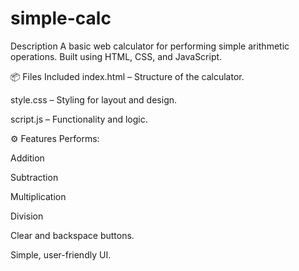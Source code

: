 # simple-calc
Description
A basic web calculator for performing simple arithmetic operations.
Built using HTML, CSS, and JavaScript.

📦 Files Included
index.html – Structure of the calculator.

style.css – Styling for layout and design.

script.js – Functionality and logic.

⚙️ Features
Performs:

Addition

Subtraction

Multiplication

Division

Clear and backspace buttons.

Simple, user-friendly UI.
